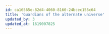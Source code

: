```yaml
---
id: ca16565e-82d4-4060-8160-24bcec155c64
title: 'Guardians of the alternate universe'
updated_by: 3
updated_at: 1619007825
---
```

